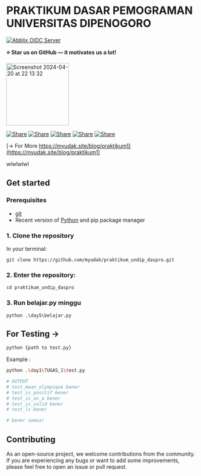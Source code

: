 # PRAKTIKUM DASAR PEMOGRAMAN UNIVERSITAS DIPENOGORO

<a name="top"></a>
[![Abblix OIDC Server](https://if.fsm.undip.ac.id/en//assets/img/logo-departemen1.png)](https://if.fsm.undip.ac.id/id/)

**⭐ Star us on GitHub — it motivates us a lot!**

<img width="165" alt="Screenshot 2024-04-20 at 22 13 32" src="https://github.com/mishushakov/llm-scraper/assets/10400064/11e2a79f-a835-48c4-9f85-5c104ca7bb49">

[![Share](https://img.shields.io/badge/share-000000?logo=x&logoColor=white)](https://x.com/intent/tweet?text=Check%20out%20this%20project%20on%20GitHub:%20https://github.com/Abblix/Oidc.Server%20%23OpenIDConnect%20%23Security%20%23Authentication)
[![Share](https://img.shields.io/badge/share-1877F2?logo=facebook&logoColor=white)](https://www.facebook.com/sharer/sharer.php?u=https://github.com/Abblix/Oidc.Server)
[![Share](https://img.shields.io/badge/share-0A66C2?logo=linkedin&logoColor=white)](https://www.linkedin.com/sharing/share-offsite/?url=https://github.com/Abblix/Oidc.Server)
[![Share](https://img.shields.io/badge/share-FF4500?logo=reddit&logoColor=white)](https://www.reddit.com/submit?title=Check%20out%20this%20project%20on%20GitHub:%20https://github.com/Abblix/Oidc.Server)
[![Share](https://img.shields.io/badge/share-0088CC?logo=telegram&logoColor=white)](https://t.me/share/url?url=https://github.com/Abblix/Oidc.Server&text=Check%20out%20this%20project%20on%20GitHub)

[→ For More https://myudak.site/blog/praktikum1](https://myudak.site/blog/praktikum1)

wlwlwlwl

## Get started

### Prerequisites

- [git](https://git-scm.com)
- Recent version of [Python](https://www.python.org/downloads/) and pip package manager

### 1. Clone the repository

In your terminal:

```
git clone https://github.com/myudak/praktikum_undip_daspro.git
```

### 2. Enter the repository:

```
cd praktikum_undip_daspro
```

### 3. Run belajar.py minggu

```
python .\day5\belajar.py
```

## For Testing ->

```bash
python {path to test.py}
```

Example :

```bash
python .\day1\TUGAS_1\test.py

# OUTPUT
# test_mean_olympique bener
# test_is_positif bener
# test_is_an_a bener
# test_is_valid bener
# test_ls bener

# bener semua!
```

## Contributing

As an open-source project, we welcome contributions from the community. If you are experiencing any bugs or want to add some improvements, please feel free to open an issue or pull request.
